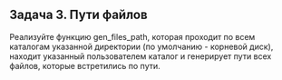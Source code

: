 ## Задача 3. Пути файлов
Реализуйте функцию gen_files_path, которая проходит по всем каталогам 
указанной директории (по умолчанию - корневой диск), находит указанный 
пользователем каталог и генерирует пути всех файлов, которые встретились по пути.



